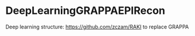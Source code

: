 # DeepLearningGRAPPAEPIRecon
Deep learning structure: https://github.com/zczam/RAKI to replace GRAPPA
